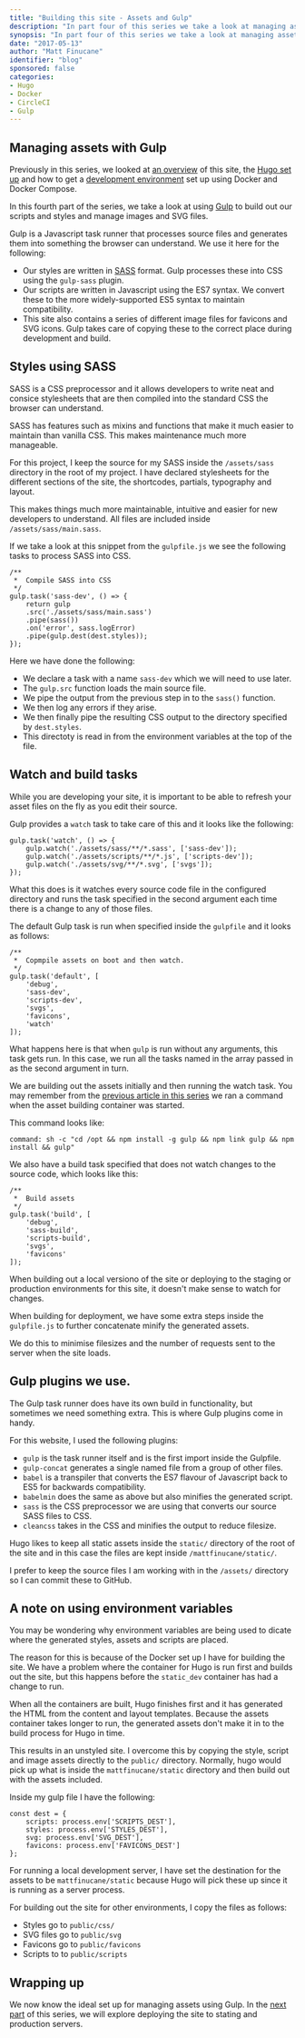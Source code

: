```yaml
---
title: "Building this site - Assets and Gulp"
description: "In part four of this series we take a look at managing assets with Gulp."
synopsis: "In part four of this series we take a look at managing assets with Gulp."
date: "2017-05-13"
author: "Matt Finucane"
identifier: "blog"
sponsored: false
categories:
- Hugo
- Docker
- CircleCI
- Gulp
---
```


## Managing assets with Gulp
Previously in this series, we looked at [an overview](/blog/building-this-site) of this site, the [Hugo set up](/blog/hugo-setup) and how to get a [development environment](/blog/hugo-docker-setup) set up using Docker and Docker Compose.

In this fourth part of the series, we take a look at using [Gulp](http://gulpjs.com/) to build out our scripts and styles and manage images and SVG files.

Gulp is a Javascript task runner that processes source files and generates them into something the browser can understand. We use it here for the following:

- Our styles are written in [SASS](http://sass-lang.com/) format. Gulp processes these into CSS using the `gulp-sass` plugin.
- Our scripts are written in Javascript using the ES7 syntax. We convert these to the more widely-supported ES5 syntax to maintain compatibility.
- This site also contains a series of different image files for favicons and SVG icons. Gulp takes care of copying these to the correct place during development and build.

## Styles using SASS
SASS is a CSS preprocessor and it allows developers to write neat and consice stylesheets that are then compiled into the standard CSS the browser can understand. 

SASS has features such as mixins and functions that make it much easier to maintain than vanilla CSS. This makes maintenance much more manageable.

For this project, I keep the source for my SASS inside the `/assets/sass` directory in the root of my project. I have declared stylesheets for the different sections of the site, the shortcodes, partials, typography and layout.

This makes things much more maintainable, intuitive and easier for new developers to understand. All files are included inside `/assets/sass/main.sass`.

If we take a look at this snippet from the `gulpfile.js` we see the following tasks to process SASS into CSS.

```
/**
 *	Compile SASS into CSS
 */
gulp.task('sass-dev', () => {
	return gulp
	.src('./assets/sass/main.sass')
	.pipe(sass())
	.on('error', sass.logError)
	.pipe(gulp.dest(dest.styles));
});
```

Here we have done the following:

- We declare a task with a name `sass-dev` which we will need to use later.
- The `gulp.src` function loads the main source file.
- We pipe the output from the previous step in to the `sass()` function.
- We then log any errors if they arise.
- We then finally pipe the resulting CSS output to the directory specified by `dest.styles`. 
- This directoty is read in from the environment variables at the top of the file.

## Watch and build tasks
While you are developing your site, it is important to be able to refresh your asset files on the fly as you edit their source. 

Gulp provides a `watch` task to take care of this and it looks like the following:

```
gulp.task('watch', () => {
	gulp.watch('./assets/sass/**/*.sass', ['sass-dev']);
	gulp.watch('./assets/scripts/**/*.js', ['scripts-dev']);
	gulp.watch('./assets/svg/**/*.svg', ['svgs']);
});
```

What this does is it watches every source code file in the configured directory and runs the task specified in the second argument each time there is a change to any of those files.

The default Gulp task is run when specified inside the `gulpfile` and it looks as follows:

```
/**
 *	Copmpile assets on boot and then watch.
 */
gulp.task('default', [
	'debug',
	'sass-dev',
	'scripts-dev',
	'svgs',
	'favicons',
	'watch'
]);
```

What happens here is that when `gulp` is run without any arguments, this task gets run. In this case, we run all the tasks named in the array passed in as the second argument in turn.

We are building out the assets initially and then running the watch task. You may remember from the [previous article in this series](/blog/hugo-docker-setup) we ran a command when the asset building container was started. 

This command looks like: 
```
command: sh -c "cd /opt && npm install -g gulp && npm link gulp && npm install && gulp"
```

We also have a build task specified that does not watch changes to the source code, which looks like this:

```
/**
 *	Build assets
 */
gulp.task('build', [
	'debug',
	'sass-build',
	'scripts-build',
	'svgs',
	'favicons'
]);
```

When building out a local versiono of the site or deploying to the staging or production environments for this site, it doesn't make sense to watch for changes.

When building for deployment, we have some extra steps inside the `gulpfile.js` to further concatenate minify the generated assets. 

We do this to minimise filesizes and the number of requests sent to the server when the site loads.

## Gulp plugins we use.

The Gulp task runner does have its own build in functionality, but sometimes we need something extra. This is where Gulp plugins come in handy. 

For this website, I used the following plugins:

- `gulp` is the task runner itself and is the first import inside the Gulpfile.
- `gulp-concat` generates a single named file from a group of other files.
- `babel` is a transpiler that converts the ES7 flavour of Javascript back to ES5 for backwards compatibility.
- `babelmin` does the same as above but also minifies the generated script.
- `sass` is the CSS preprocessor we are using that converts our source SASS files to CSS.
- `cleancss` takes in the CSS and minifies the output to reduce filesize.

Hugo likes to keep all static assets inside the `static/` directory of the root of the site and in this case the files are kept inside `/mattfinucane/static/`.

I prefer to keep the source files I am working with in the `/assets/` directory so I can commit these to GitHub.

## A note on using environment variables
You may be wondering why environment variables are being used to dicate where the generated styles, assets and scripts are placed. 

The reason for this is because of the Docker set up I have for building the site. We have a problem where the container for Hugo is run first and builds out the site, but this happens before the `static_dev` container has had a change to run.

When all the containers are built, Hugo finishes first and it has generated the HTML from the content and layout templates. Because the assets container takes longer to run, the generated assets don't make it in to the build process for Hugo in time. 

This results in an unstyled site. I overcome this by copying the style, script and image assets directly to the `public/` directory. Normally, hugo would pick up what is inside the `mattfinucane/static` directory and then build out with the assets included.

Inside my gulp file I have the following:

```
const dest = {
	scripts: process.env['SCRIPTS_DEST'],
	styles: process.env['STYLES_DEST'],
	svg: process.env['SVG_DEST'],
	favicons: process.env['FAVICONS_DEST']
};
```

For running a local development server, I have set the destination for the assets to be `mattfinucane/static` because Hugo will pick these up since it is running as a server process.

For building out the site for other environments, I copy the files as follows:

- Styles go to `public/css/`
- SVG files go to `public/svg` 
- Favicons go to `public/favicons`
- Scripts to to `public/scripts`

## Wrapping up
We now know the ideal set up for managing assets using Gulp. In the [next part](/blog/hugo-deployment) of this series, we will explore deploying the site to stating and production servers.

